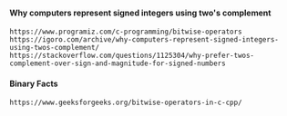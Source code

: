 #### Why computers represent signed integers using two's complement

    https://www.programiz.com/c-programming/bitwise-operators
    https://igoro.com/archive/why-computers-represent-signed-integers-using-twos-complement/
    https://stackoverflow.com/questions/1125304/why-prefer-twos-complement-over-sign-and-magnitude-for-signed-numbers  
    
#### Binary Facts
    https://www.geeksforgeeks.org/bitwise-operators-in-c-cpp/
